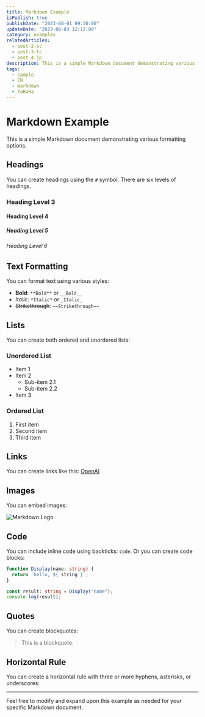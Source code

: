 ```yaml
---
title: Markdown Example
isPublish: true
publishDate: "2023-08-01 09:30:00"
updateDate: "2023-08-03 12:12:00"
category: examples
relatedArticles:
  - post-2-sc
  - post-3-tc
  - post-4-jp
description: This is a simple Markdown document demonstrating various formatting options. This is a simple Markdown document demonstrating various formatting options.
tags:
  - sample
  - EN
  - markdown
  - YaHaHa
---
```


# Markdown Example

This is a simple Markdown document demonstrating various formatting options.

## Headings

You can create headings using the `#` symbol. There are six levels of headings.

### Heading Level 3

#### Heading Level 4

##### Heading Level 5

###### Heading Level 6

## Text Formatting

You can format text using various styles:

- **Bold**: `**Bold**` or `__Bold__`
- *Italic*: `*Italic*` or `_Italic_`
- ~~Strikethrough~~: `~~Strikethrough~~`

## Lists

You can create both ordered and unordered lists:

### Unordered List

- Item 1
- Item 2
  - Sub-item 2.1
  - Sub-item 2.2
- Item 3

### Ordered List

1. First item
2. Second item
3. Third item

## Links

You can create links like this: [OpenAI](https://www.openai.com/)

## Images

You can embed images:

![Markdown Logo](https://markdown-here.com/img/icon256.png)

## Code

You can include inline code using backticks: `code`.
Or you can create code blocks:

```ts
function Display(name: string) {
  return `hello, ${ string }`;
}

const result: string = Display("name");
console.log(result);
```

## Quotes

You can create blockquotes:

> This is a blockquote.

## Horizontal Rule

You can create a horizontal rule with three or more hyphens, asterisks, or underscores:

---

Feel free to modify and expand upon this example as needed for your specific Markdown document.
